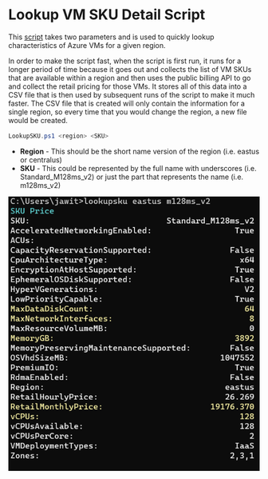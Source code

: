 # Lookup VM SKU Detail Script
This [script](https://github.com/JayWitt/AzureOperationGuide/blob/master/VM/LookupSKU.ps1) takes two parameters and is used to quickly lookup characteristics of Azure VMs for a given region.

In order to make the script fast, when the script is first run, it runs for a longer period of time because it goes out and collects the list of VM SKUs that are available within a region and then uses the public billing API to go and collect the retail pricing for those VMs. It stores all of this data into a CSV file that is then used by subsequent runs of the script to make it much faster. The CSV file that is created will only contain the information for a single region, so every time that you would change the region, a new file would be created.

```Powershell
LookupSKU.ps1 <region> <SKU>
```

* **Region** - This should be the short name version of the region (i.e. eastus or centralus)
* **SKU** - This could be represented by the full name with underscores (i.e. Standard_M128ms_v2) or just the part that represents the name (i.e. m128ms_v2)


![LookupSKUExample](https://github.com/JayWitt/AzureOperationGuide/raw/master/VM/LookupSKUExample.png)


